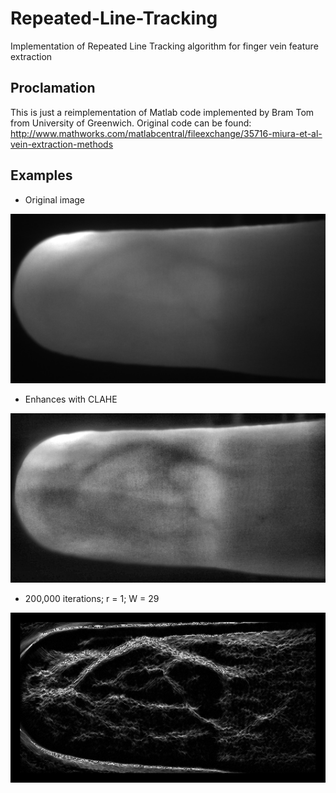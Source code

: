 # Repeated-Line-Tracking
Implementation of Repeated Line Tracking algorithm for finger vein feature extraction

## Proclamation
This is just a reimplementation of Matlab code implemented by Bram Tom from University of Greenwich.
Original code can be found: http://www.mathworks.com/matlabcentral/fileexchange/35716-miura-et-al-vein-extraction-methods

## Examples
* Original image

![original](https://raw.githubusercontent.com/dohnto/Repeated-Line-Tracking/master/doc/finger.png)

* Enhances with CLAHE

![clahe](https://raw.githubusercontent.com/dohnto/Repeated-Line-Tracking/master/doc/clahe.jpg)

* 200,000 iterations; r = 1; W = 29

![clahe](https://raw.githubusercontent.com/dohnto/Repeated-Line-Tracking/master/doc/rlt.png)

